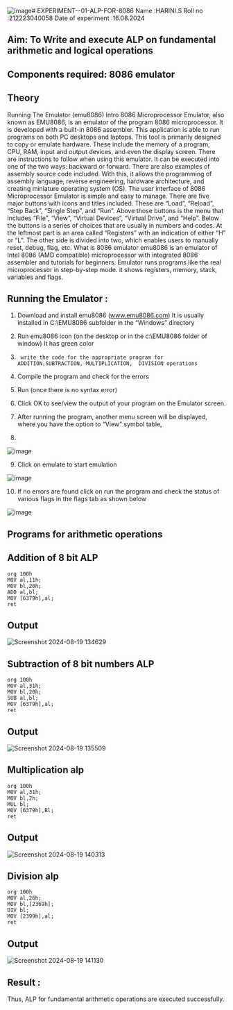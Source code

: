 ![image](https://github.com/user-attachments/assets/b37ec3ff-d997-4990-accf-7c26ad6845a3)# EXPERIMENT--01-ALP-FOR-8086
Name :HARINI.S
Roll no :212223040058
Date of experiment :16.08.2024





## Aim: To Write and execute ALP on fundamental arithmetic and logical operations
## Components required: 8086  emulator 
## Theory 
Running The Emulator (emu8086) Intro 8086 Microprocessor Emulator, also known as EMU8086, is an emulator of the program 8086 microprocessor. It is developed with a built-in 8086 assembler. This application is able to run programs on both PC desktops and laptops. This tool is primarily designed to copy or emulate hardware. These include the memory of a program, CPU, RAM, input and output devices, and even the display screen. There are instructions to follow when using this emulator. It can be executed into one of the two ways: backward or forward. There are also examples of assembly source code included. With this, it allows the programming of assembly language, reverse engineering, hardware architecture, and creating miniature operating system (OS). The user interface of 8086 Microprocessor Emulator is simple and easy to manage. There are five major buttons with icons and titles included. These are “Load”, “Reload”, “Step Back”, “Single Step”, and “Run”. Above those buttons is the menu that includes “File”, “View”, “Virtual Devices”, “Virtual Drive”, and “Help”. Below the buttons is a series of choices that are usually in numbers and codes. At the leftmost part is an area called “Registers” with an indication of either “H” or “L”. The other side is divided into two, which enables users to manually reset, debug, flag, etc. What is 8086 emulator emu8086 is an emulator of Intel 8086 (AMD compatible) microprocessor with integrated 8086 assembler and tutorials for beginners. Emulator runs programs like the real microprocessor in step-by-step mode. it shows registers, memory, stack, variables and flags.


 ## Running the Emulator :
1.	Download and install emu8086 (www.emu8086.com) It is usually installed in C:\EMU8086 subfolder in the “Windows” directory
2.	  Run  emu8086 icon (on the desktop or in the c:\EMU8086 folder of window) It has green color 
 
 
3.		write the code for the appropriate program for ADDITION,SUBTRACTION, MULTIPLICATION,  DIVISION operations 

4.	 Compile the program and check for the errors 
5.	Run (once there is no syntax error) 

6.	Click OK to see/view the output of your program on the Emulator screen. 


7.	After running the program, another menu screen will be displayed, where you have the option to “View” symbol table,
8.	 


![image](https://user-images.githubusercontent.com/36288975/189273263-d65baae9-4b8f-4723-afb3-c0ffa4052b04.png)











9.	Click on emulate to start emulation 








![image](https://user-images.githubusercontent.com/36288975/189273273-9bb36ec1-e2e8-4892-8d35-37707332bfdc.png)








10.	If no errors are found click on run the program and check the status of various flags in the flags tab as shown below 






![image](https://user-images.githubusercontent.com/36288975/189273277-113a2a33-4a40-4ff8-95a5-ecd3a1f504fe.png)







## Programs for arithmetic  operations

## Addition  of 8 bit ALP 

```
org 100h
MOV al,11h;
MOV bl,20h;
ADD al,bl;
MOV [6379h],al;
ret

```


## Output  
![Screenshot 2024-08-19 134629](https://github.com/user-attachments/assets/12ee7047-8ad8-421a-b899-628b15993c61)

 
## Subtraction   of 8 bit numbers  ALP 
```
org 100h
MOV al,31h;
MOV bl,20h;
SUB al,bl;
MOV [6379h],al;
ret
```
 
## Output  

![Screenshot 2024-08-19 135509](https://github.com/user-attachments/assets/05267960-10ff-450a-b97a-a13df47ce5ed)

## Multiplication alp 
```
org 100h
MOV al,31h;
MOV bl,2h;
MUL bl;
MOV [6379h],Bl;
ret
```
 ## Output  
![Screenshot 2024-08-19 140313](https://github.com/user-attachments/assets/479e3bb2-4dcb-4e21-86a4-d222c85a3239)


## Division alp 
```
org 100h
MOV al,26h;
MOV bl,[2369h];
DIV bl;
MOV [2399h],al;
ret
```
## Output  

![Screenshot 2024-08-19 141130](https://github.com/user-attachments/assets/2cb2c9a3-bb58-473c-ac2a-3f4c033dc48d)


## Result :

Thus, ALP for fundamental arithmetic operations are executed successfully.
 








